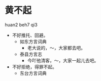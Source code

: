 # 黄不起
huan2 beh7 qi3
+ 不好推托、回避。
  * 如东方言词典
    - 老大说的，～，大家都去吧。
  * 泰县方言志
    - 今吖他清客，～，大家一起儿去吧。
+ 不好拒绝，得罪不起。
  * 东台方言词典
